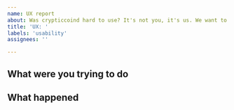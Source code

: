 ```yaml
---
name: UX report
about: Was crypticcoind hard to use? It's not you, it's us. We want to hear about it.
title: 'UX: '
labels: 'usability'
assignees: ''

---
```


<!-- Did crypticcoind not do what you expected?
Was it hard to figure out how to do something?
Could an error message be more helpful?
It's not you, it's us. We want to hear about it. -->

## What were you trying to do

## What happened
